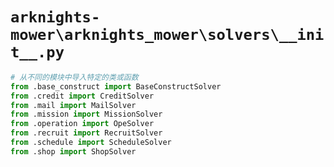 # `arknights-mower\arknights_mower\solvers\__init__.py`

```py
# 从不同的模块中导入特定的类或函数
from .base_construct import BaseConstructSolver
from .credit import CreditSolver
from .mail import MailSolver
from .mission import MissionSolver
from .operation import OpeSolver
from .recruit import RecruitSolver
from .schedule import ScheduleSolver
from .shop import ShopSolver
```
